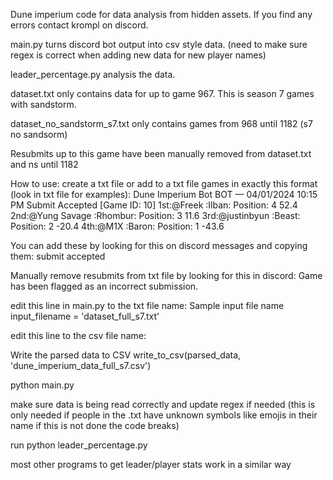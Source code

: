 Dune imperium code for data analysis from hidden assets.
If you find any errors contact krompl on discord.

main.py turns discord bot output into csv style data. (need to make sure regex is correct when adding new data for new player names)

leader_percentage.py analysis the data.

dataset.txt only contains data for up to game 967. This is season 7 games with sandstorm.

dataset_no_sandstorm_s7.txt only contains games from 968 until 1182 (s7 no sandsorm)

Resubmits up to this game have been manually removed from dataset.txt and ns  until 1182


How to use:
create a txt file or add to a txt file games in exactly this format (look in txt file for examples):
Dune Imperium Bot
BOT
 — 04/01/2024 10:15 PM
Submit Accepted [Game ID: 10]
1st:@Freek :Ilban: Position: 4 52.4
2nd:@Yung Savage :Rhombur: Position: 3 11.6
3rd:@justinbyun :Beast: Position: 2 -20.4
4th:@M1X :Baron: Position: 1 -43.6

You can add these by looking for this on discord messages and copying them: submit accepted

Manually remove resubmits from txt file by looking for this in discord: Game has been flagged as an incorrect submission.

edit this line in main.py to the txt file name:
 Sample input file name
input_filename = 'dataset_full_s7.txt'

edit this line to the csv file name:

 Write the parsed data to CSV
write_to_csv(parsed_data, 'dune_imperium_data_full_s7.csv')

python main.py

make sure data is being read correctly and update regex if needed (this is only needed if people in the .txt have unknown symbols like emojis in their name if this is not done the code breaks)

run python leader_percentage.py

most other programs to get leader/player stats work in a similar way